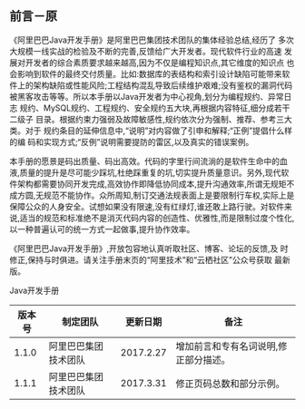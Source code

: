## 前言－原

《阿里巴巴Java开发手册》是阿里巴巴集团技术团队的集体经验总结,经历了 多次大规模一线实战的检验及不断的完善,反馈给广大开发者。现代软件行业的高速 发展对开发者的综合素质要求越来越高,因为不仅是编程知识点,其它维度的知识点 也会影响到软件的最终交付质量。比如:数据库的表结构和索引设计缺陷可能带来软 件上的架构缺陷或性能风险;工程结构混乱导致后续维护艰难;没有鉴权的漏洞代码 被黑客攻击等等。所以本手册以Java开发者为中心视角,划分为编程规约、异常日志 规约、MySQL规约、工程规约、安全规约五大块,再根据内容特征,细分成若干二级子 目录。根据约束力强弱及故障敏感性,规约依次分为强制、推荐、参考三大类。对于 规约条目的延伸信息中,“说明”对内容做了引申和解释;“正例”提倡什么样的编 码和实现方式;“反例”说明需要提防的雷区,以及真实的错误案例。

本手册的愿景是码出质量、码出高效。代码的字里行间流淌的是软件生命中的血液,质量的提升是尽可能少踩坑,杜绝踩重复的坑,切实提升质量意识。另外,现代软件架构都需要协同开发完成,高效协作即降低协同成本,提升沟通效率,所谓无规矩不成方圆,无规范不能协作。众所周知,制订交通法规表面上是要限制行车权,实际上是保障公众的人身安全。试想如果没有限速,没有红绿灯,谁还敢上路行驶。对软件来说,适当的规范和标准绝不是消灭代码内容的创造性、优雅性,而是限制过度个性化,以一种普遍认可的统一方式一起做事,提升协作效率。

《阿里巴巴Java开发手册》,开放包容地认真听取社区、博客、论坛的反馈,及 时修正,保持与时俱进。请关注手册末页的“阿里技术”和“云栖社区”公众号获取 最新版。

Java开发手册

| 版本号 | 制定团队 | 更新日期 | 备注 |
| --- | --- | --- | --- |
| 1.1.0 | 阿里巴巴集团技术团队 | 2017.2.27 | 增加前言和专有名词说明,修正部分描述。 |
| 1.1.1 | 阿里巴巴集团技术团队 | 2017.3.31 | 修正页码总数和部分示例。 |



